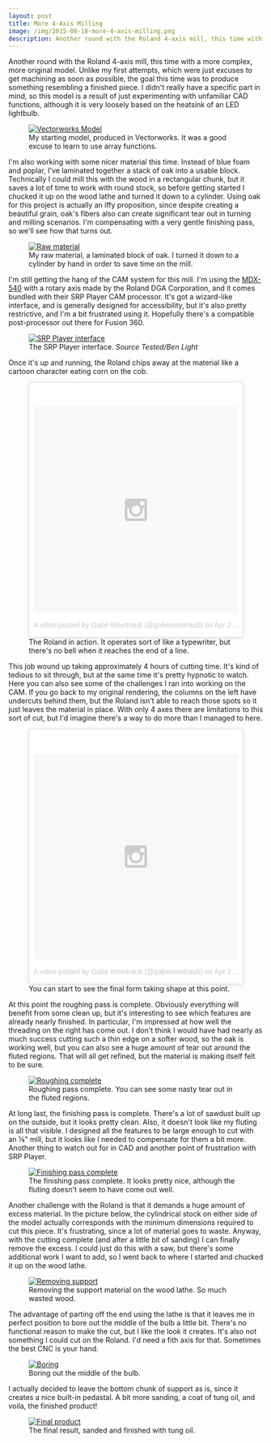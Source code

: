 ```yaml
---
layout: post
title: More 4-Axis Milling
image: /img/2015-08-18-more-4-axis-milling.png
description: Another round with the Roland 4-axis mill, this time with a more complex, more original model. Unlike my first attempts, which were just excuses to get machining as soon as possible, the goal this time was to produce something resembling a finished piece. I didn't really have a specific part in mind, so this model is a result of just experimenting with unfamiliar CAD functions, although it is very loosely based on the heatsink of an LED lightbulb.
---
```


Another round with the Roland 4-axis mill, this time with a more complex, more original model. Unlike my first attempts, which were just excuses to get machining as soon as possible, the goal this time was to produce something resembling a finished piece. I didn't really have a specific part in mind, so this model is a result of just experimenting with unfamiliar CAD functions, although it is very loosely based on the heatsink of an LED lightbulb.

<figure>
<a href="hhttps://lh3.googleusercontent.com/Pf05W0wslLMNDfwCb6zrza2bSocEs-rI4TjiacACucQ=w1847-h1361-no" data-lightbox="Vectorworks Model" data-title="My starting model, produced in Vectorworks. It was a good excuse to learn to use array functions.">
	<img src="hhttps://lh3.googleusercontent.com/Pf05W0wslLMNDfwCb6zrza2bSocEs-rI4TjiacACucQ=w1847-h1361-no" alt="Vectorworks Model" title="My starting model, produced in Vectorworks. It was a good excuse to learn to use array functions.">
</a>
<figcaption>My starting model, produced in Vectorworks. It was a good excuse to learn to use array functions.</figcaption>
</figure>

I'm also working with some nicer material this time. Instead of blue foam and poplar, I've laminated together a stack of oak into a usable block. Technically I could mill this with the wood in a rectangular chunk, but it saves a lot of time to work with round stock, so before getting started I chucked it up on the wood lathe and turned it down to a cylinder. Using oak for this project is actually an iffy proposition, since despite creating a beautiful grain, oak's fibers also can create significant tear out in turning and milling scenarios. I'm compensating with a very gentle finishing pass, so we'll see how that turns out.

<figure>
<a href="https://lh3.googleusercontent.com/1ORulzzp-abrfeMTTYp86-vbiYfI03uTL0vVHEdIOJc=w1000-h750-no" data-lightbox="Raw material" data-title="My raw material, a laminated block of oak. I turned it down to a cylinder by hand in order to save time on the mill.">
	<img src="https://lh3.googleusercontent.com/1ORulzzp-abrfeMTTYp86-vbiYfI03uTL0vVHEdIOJc=w1000-h750-no" alt="Raw material" title="My raw material, a laminated block of oak. I turned it down to a cylinder by hand in order to save time on the mill.">
</a>
<figcaption>My raw material, a laminated block of oak. I turned it down to a cylinder by hand in order to save time on the mill.</figcaption>
</figure>

I'm still getting the hang of the CAM system for this mill. I'm using the <a href="https://www.rolanddga.com/products/3d/mdx-540-benchtop-milling-machine">MDX-540</a> with a rotary axis made by the Roland DGA Corporation, and it comes bundled with their SRP Player CAM processor. It's got a wizard-like interface, and is generally designed for accessibility, but it's also pretty restrictive, and I'm a bit frustrated using it. Hopefully there's a compatible post-processor out there for Fusion 360.

<figure>
<a href="http://files.tested.com/photos/2015/04/13/75391-17078691961_e5f20eb71b_b.jpg" data-lightbox="SRP Player Interface" data-title="The SRP Player interface. Source Tested/Ben Light">
	<img src="http://files.tested.com/photos/2015/04/13/75391-17078691961_e5f20eb71b_b.jpg" alt="SRP Player interface" title="The SRP Player interface. Source Tested/Ben Light">
</a>
<figcaption>The SRP Player interface. <em>Source Tested/Ben Light</em></figcaption>
</figure>

Once it's up and running, the Roland chips away at the material like a cartoon character eating corn on the cob.

<figure>
<blockquote class="instagram-media" data-instgrm-version="4" style=" background:#FFF; border:0; border-radius:3px; box-shadow:0 0 1px 0 rgba(0,0,0,0.5),0 1px 10px 0 rgba(0,0,0,0.15); margin: 1px; max-width:658px; padding:0; width:99.375%; width:-webkit-calc(100% - 2px); width:calc(100% - 2px);"><div style="padding:8px;"> <div style=" background:#F8F8F8; line-height:0; margin-top:40px; padding:50% 0; text-align:center; width:100%;"> <div style=" background:url(data:image/png;base64,iVBORw0KGgoAAAANSUhEUgAAACwAAAAsCAMAAAApWqozAAAAGFBMVEUiIiI9PT0eHh4gIB4hIBkcHBwcHBwcHBydr+JQAAAACHRSTlMABA4YHyQsM5jtaMwAAADfSURBVDjL7ZVBEgMhCAQBAf//42xcNbpAqakcM0ftUmFAAIBE81IqBJdS3lS6zs3bIpB9WED3YYXFPmHRfT8sgyrCP1x8uEUxLMzNWElFOYCV6mHWWwMzdPEKHlhLw7NWJqkHc4uIZphavDzA2JPzUDsBZziNae2S6owH8xPmX8G7zzgKEOPUoYHvGz1TBCxMkd3kwNVbU0gKHkx+iZILf77IofhrY1nYFnB/lQPb79drWOyJVa/DAvg9B/rLB4cC+Nqgdz/TvBbBnr6GBReqn/nRmDgaQEej7WhonozjF+Y2I/fZou/qAAAAAElFTkSuQmCC); display:block; height:44px; margin:0 auto -44px; position:relative; top:-22px; width:44px;"></div></div><p style=" color:#c9c8cd; font-family:Arial,sans-serif; font-size:14px; line-height:17px; margin-bottom:0; margin-top:8px; overflow:hidden; padding:8px 0 7px; text-align:center; text-overflow:ellipsis; white-space:nowrap;"><a href="https://instagram.com/p/1tR39_vetT/" style=" color:#c9c8cd; font-family:Arial,sans-serif; font-size:14px; font-style:normal; font-weight:normal; line-height:17px; text-decoration:none;" target="_top">A video posted by Gabe Weintraub (@gabeweintraub)</a> on <time style=" font-family:Arial,sans-serif; font-size:14px; line-height:17px;" datetime="2015-04-20T18:52:55+00:00">Apr 20, 2015 at 11:52am PDT</time></p></div></blockquote>
<script async defer src="//platform.instagram.com/en_US/embeds.js"></script>
<figcaption>The Roland in action. It operates sort of like a typewriter, but there's no bell when it reaches the end of a line.</figcaption>
</figure>

This job wound up taking approximately 4 hours of cutting time. It's kind of tedious to sit through, but at the same time it's pretty hypnotic to watch. Here you can also see some of the challenges I ran into working on the CAM. If you go back to my original rendering, the columns on the left have undercuts behind them, but the Roland isn't able to reach those spots so it just leaves the material in place. With only 4 axes there are limitations to this sort of cut, but I'd imagine there's a way to do more than I managed to here.

<figure>
<blockquote class="instagram-media" data-instgrm-version="4" style=" background:#FFF; border:0; border-radius:3px; box-shadow:0 0 1px 0 rgba(0,0,0,0.5),0 1px 10px 0 rgba(0,0,0,0.15); margin: 1px; max-width:658px; padding:0; width:99.375%; width:-webkit-calc(100% - 2px); width:calc(100% - 2px);"><div style="padding:8px;"> <div style=" background:#F8F8F8; line-height:0; margin-top:40px; padding:50% 0; text-align:center; width:100%;"> <div style=" background:url(data:image/png;base64,iVBORw0KGgoAAAANSUhEUgAAACwAAAAsCAMAAAApWqozAAAAGFBMVEUiIiI9PT0eHh4gIB4hIBkcHBwcHBwcHBydr+JQAAAACHRSTlMABA4YHyQsM5jtaMwAAADfSURBVDjL7ZVBEgMhCAQBAf//42xcNbpAqakcM0ftUmFAAIBE81IqBJdS3lS6zs3bIpB9WED3YYXFPmHRfT8sgyrCP1x8uEUxLMzNWElFOYCV6mHWWwMzdPEKHlhLw7NWJqkHc4uIZphavDzA2JPzUDsBZziNae2S6owH8xPmX8G7zzgKEOPUoYHvGz1TBCxMkd3kwNVbU0gKHkx+iZILf77IofhrY1nYFnB/lQPb79drWOyJVa/DAvg9B/rLB4cC+Nqgdz/TvBbBnr6GBReqn/nRmDgaQEej7WhonozjF+Y2I/fZou/qAAAAAElFTkSuQmCC); display:block; height:44px; margin:0 auto -44px; position:relative; top:-22px; width:44px;"></div></div><p style=" color:#c9c8cd; font-family:Arial,sans-serif; font-size:14px; line-height:17px; margin-bottom:0; margin-top:8px; overflow:hidden; padding:8px 0 7px; text-align:center; text-overflow:ellipsis; white-space:nowrap;"><a href="https://instagram.com/p/1tVUa6PekW/" style=" color:#c9c8cd; font-family:Arial,sans-serif; font-size:14px; font-style:normal; font-weight:normal; line-height:17px; text-decoration:none;" target="_top">A video posted by Gabe Weintraub (@gabeweintraub)</a> on <time style=" font-family:Arial,sans-serif; font-size:14px; line-height:17px;" datetime="2015-04-20T19:23:01+00:00">Apr 20, 2015 at 12:23pm PDT</time></p></div></blockquote>
<script async defer src="//platform.instagram.com/en_US/embeds.js"></script>
<figcaption>You can start to see the final form taking shape at this point.</figcaption>
</figure>

At this point the roughing pass is complete. Obviously everything will benefit from some clean up, but it's interesting to see which features are already nearly finished. In particular, I'm impressed at how well the threading on the right has come out. I don't think I would have had nearly as much success cutting such a thin edge on a softer wood, so the oak is working well, but you can also see a huge amount of tear out around the fluted regions. That will all get refined, but the material is making itself felt to be sure.

<figure>
<a href="https://lh3.googleusercontent.com/CXB6V_OpjJC6JX9TfHb-2e5SDAGYzDvbRfrfylFN74E=s1610-no" data-lightbox="Rouging complete" data-title="Roughing pass complete. You can see some nasty tear out in the fluted regions.">
	<img src="https://lh3.googleusercontent.com/CXB6V_OpjJC6JX9TfHb-2e5SDAGYzDvbRfrfylFN74E=s1610-no" alt="Roughing complete" title="Roughing pass complete. You can see some nasty tear out in the fluted regions.">
</a>
<figcaption>Roughing pass complete. You can see some nasty tear out in the fluted regions.</figcaption>
</figure>

At long last, the finishing pass is complete. There's a lot of sawdust built up on the outside, but it looks pretty clean. Also, it doesn't look like my fluting is all that visible. I designed all the features to be large enough to cut with an &#8539;" mill, but it looks like I needed to compensate for them a bit more. Another thing to watch out for in CAD and another point of frustration with SRP Player.

<figure>
<a href="https://lh3.googleusercontent.com/dvE7x5ZH-gAmvxe_PI3Nc9V1JXCemj4wJU3ZCywk0pQ=s1610-no" data-lightbox="Finishing pass complete" data-title="The finishing pass complete. It looks pretty nice, although the fluting doesn't seem to have come out well.">
	<img src="https://lh3.googleusercontent.com/dvE7x5ZH-gAmvxe_PI3Nc9V1JXCemj4wJU3ZCywk0pQ=s1610-no" alt="Finishing pass complete" title="The finishing pass complete. It looks pretty nice, although the fluting doesn't seem to have come out well.">
</a>
<figcaption>The finishing pass complete. It looks pretty nice, although the fluting doesn't seem to have come out well.</figcaption>
</figure>

Another challenge with the Roland is that it demands a huge amount of excess material. In the picture below, the cylindrical stock on either side of the model actually corresponds with the minimum dimensions required to cut this piece. It's frustrating, since a lot of material goes to waste. Anyway, with the cutting complete (and after a little bit of sanding) I can finally remove the excess. I could just do this with a saw, but there's some additional work I want to add, so I went back to where I started and chucked it up on the wood lathe.

<figure>
<a href="https://lh3.googleusercontent.com/k-00rAy7H3DYiIn2PZQXVl3OrdfjNhgpz3OZu3T5fJg=w1000-h750-no" data-lightbox="Removing support" data-title="Removing the support material on the wood lathe. So much wasted wood.">
	<img src="https://lh3.googleusercontent.com/k-00rAy7H3DYiIn2PZQXVl3OrdfjNhgpz3OZu3T5fJg=w1000-h750-no" alt="Removing support" title="Removing the support material on the wood lathe. So much wasted wood.">
</a>
<figcaption>Removing the support material on the wood lathe. So much wasted wood.</figcaption>
</figure>

The advantage of parting off the end using the lathe is that it leaves me in perfect position to bore out the middle of the bulb a little bit. There's no functional reason to make the cut, but I like the look it creates. It's also not something I could cut on the Roland. I'd need a fith axis for that. Sometimes the best CNC is your hand.

<figure>
<a href="https://lh3.googleusercontent.com/iwE6Iwlze-qBUNIgyuwf-YonLg1FkJ32itzp1S0_j4M=s1000-no" data-lightbox="Boring" data-title="Boring out the middle of the bulb.">
	<img src="https://lh3.googleusercontent.com/iwE6Iwlze-qBUNIgyuwf-YonLg1FkJ32itzp1S0_j4M=s1000-no" alt="Boring" title="Boring out the middle of the bulb.">
</a>
<figcaption>Boring out the middle of the bulb.</figcaption>
</figure>

I actually decided to leave the bottom chunk of support as is, since it creates a nice built-in pedastal. A bit more sanding, a coat of tung oil, and voila, the finished product!

<figure>
<a href="https://lh3.googleusercontent.com/lerhP4wZg573PxazcTCI09-SU_OfOnaYtRBftGkZEac=s1000-no" data-lightbox="Final product" data-title="The final result, sanded and finished with tung oil.">
	<img src="https://lh3.googleusercontent.com/lerhP4wZg573PxazcTCI09-SU_OfOnaYtRBftGkZEac=s1000-no" alt="Final product" title="The final result, sanded and finished with tung oil.">
</a>
<figcaption>The final result, sanded and finished with tung oil.</figcaption>
</figure>